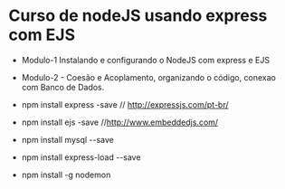 # Curso de nodeJS usando express com EJS
- Modulo-1 Instalando e configurando o NodeJS com express e EJS
- Modulo-2 - Coesão e Acoplamento, organizando o código, conexao com Banco de Dados.

- npm install express -save // http://expressjs.com/pt-br/
- npm install ejs -save //http://www.embeddedjs.com/
- npm install mysql --save
- npm install express-load --save
- npm install -g nodemon 
